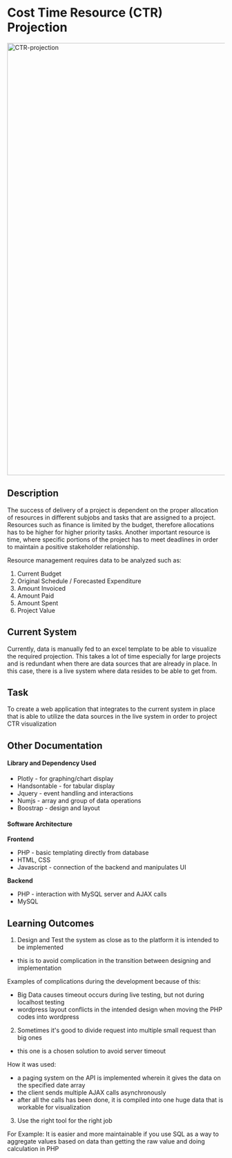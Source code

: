 # Cost Time Resource (CTR) Projection
<img src="https://user-images.githubusercontent.com/44391389/71617827-d0e7f380-2bf7-11ea-9f5a-99a0a847a528.png" alt="CTR-projection" width="1000px" />


## Description

The success of delivery of a project is dependent on the proper allocation of resources in different subjobs and tasks that are assigned to a project. Resources such as finance is limited by the budget, therefore allocations has to be higher for higher priority tasks. Another important resource is time, where specific portions of the project has to meet deadlines in order to maintain a positive stakeholder relationship.

Resource management requires data to be analyzed such as:
 1. Current Budget
 1. Original Schedule / Forecasted Expenditure
 1. Amount Invoiced
 1. Amount Paid
 1. Amount Spent
 1. Project Value
 
## Current System
Currently, data is manually fed to an excel template to be able to visualize the required projection. This takes a lot of time especially for large projects and is redundant when there are data sources that are already in place. In this case, there is a live system where data resides to be able to get from.

## Task
To create a web application that integrates to the current system in place that is able to utilize the data sources in the live system in order to project CTR visualization


## Other Documentation

#### Library and Dependency Used
- Plotly - for graphing/chart display
- Handsontable - for tabular display
- Jquery - event handling and interactions
- Numjs - array and group of data operations
- Boostrap - design and layout

#### Software Architecture
**Frontend**
- PHP - basic templating directly from database
- HTML, CSS
- Javascript - connection of the backend and manipulates UI

**Backend**
- PHP - interaction with MySQL server and AJAX calls
- MySQL

## Learning Outcomes
1. Design and Test the system as close as to the platform it is intended to be implemented
- this is to avoid complication in the transition between designing and implementation

Examples of complications during the development because of this:
- Big Data causes timeout occurs during live testing, but not during localhost testing
- wordpress layout conflicts in the intended design when moving the PHP codes into wordpress

2. Sometimes it's good to divide request into multiple small request than big ones
- this one is a chosen solution to avoid server timeout

How it was used:
- a paging system on the API is implemented wherein it gives the data on the specified date array
- the client sends multiple AJAX calls asynchronously
- after all the calls has been done, it is compiled into one huge data that is workable for visualization

3. Use the right tool for the right job

For Example: It is easier and more maintainable if you use SQL as a way to aggregate values based on data than getting the raw value and doing calculation in PHP
